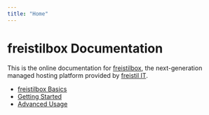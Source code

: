 ```yaml
---
title: "Home"
---
```


freistilbox Documentation
=========================

This is the online documentation for [freistilbox](http://www.freistilbox.com), the next-generation managed hosting platform provided by [freistil IT](http://www.freistil.it).

* [freistilbox Basics](basics/)
* [Getting Started](start/)
* [Advanced Usage](advanced/)

